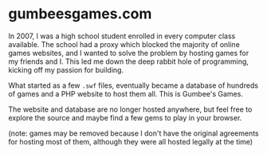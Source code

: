 # gumbeesgames.com

In 2007, I was a high school student enrolled in every computer class available. The school had a proxy which blocked the majority of online games websites, and I wanted to solve the problem by hosting games for my friends and I. This led me down the deep rabbit hole of programming, kicking off my passion for building.

What started as a few `.swf` files, eventually became a database of hundreds of games and a PHP website to host them all. This is Gumbee's Games.

The website and database are no longer hosted anywhere, but feel free to explore the source and maybe find a few gems to play in your browser.

(note: games may be removed because I don't have the original agreements for hosting most of them, although they were all hosted legally at the time)
